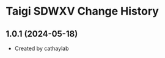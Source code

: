 Taigi SDWXV Change History
====================

1.0.1 (2024-05-18)
----------------
* Created by cathaylab

